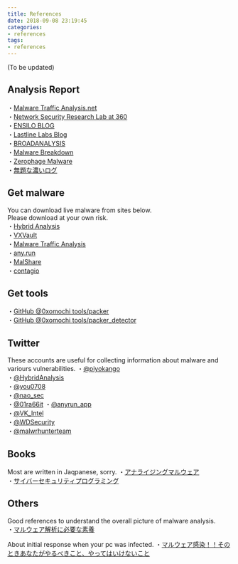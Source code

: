 ```yaml
---
title: References
date: 2018-09-08 23:19:45
categories:
- references
tags:
- references
---
```

(To be updated)

## Analysis Report
・[Malware Traffic Analysis.net](http://www.malware-traffic-analysis.net/)  
・[Network Security Research Lab at 360](http://blog.netlab.360.com/)  
・[ENSILO BLOG](https://blog.ensilo.com/)  
・[Lastline Labs Blog](https://www.lastline.com/labs/blog/)  
・[BROADANALYSIS](http://www.broadanalysis.com/)  
・[Malware Breakdown](https://malwarebreakdown.com/)  
・[Zerophage Malware](https://zerophagemalware.com/)  
・[無題な濃いログ](https://blogs.yahoo.co.jp/fireflyframer)  

## Get malware
You can download live malware from sites below.  
Please download at your own risk.  
・[Hybrid Analysis](https://www.hybrid-analysis.com/)  
・[VXVault](http://vxvault.net/ViriList.php)  
・[Malware Traffic Analysis](http://www.malware-traffic-analysis.net/)  
・[any.run](https://app.any.run/)  
・[MalShare](https://malshare.com/)  
・[contagio](http://contagiodump.blogspot.com/)  

## Get tools
・[GitHub @0xomochi tools/packer](https://github.com/0xomochi/tools/tree/master/packer)  
・[GitHub @0xomochi tools/packer_detector](https://github.com/0xomochi/tools/tree/master/packer_detector)

## Twitter
These accounts are useful for collecting information about malware and variours vulnerabilities.
・[@piyokango](https://twitter.com/piyokango)  
・[@HybridAnalysis](https://twitter.com/HybridAnalysis)  
・[@you0708](https://twitter.com/you0708)  
・[@nao_sec](https://twitter.com/nao_sec)  
・[@01ra66it](https://twitter.com/01ra66it)
・[@anyrun_app](https://twitter.com/anyrun_app)  
・[@VK_Intel](https://twitter.com/VK_Intel)  
・[@WDSecurity](https://twitter.com/WDSecurity)  
・[@malwrhunterteam](https://twitter.com/malwrhunterteam)  


## Books
Most are written in Jaqpanese, sorry.
・[アナライジングマルウェア]()  
・[サイバーセキュリティプログラミング]()  

## Others
Good references to understand the overall picture of malware analysis.  
・[マルウェア解析に必要な素養](https://hackmd.io/s/S1kLEr5x)  

About initial response when your pc was infected.
・[マルウェア感染！！そのときあなたがやるべきこと、やってはいけないこと](https://www.slideshare.net/IIJ_PR/ss-121246301)  



